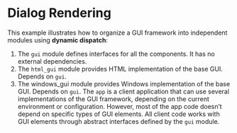 # Dialog Rendering
This example illustrates how to organize a GUI framework into independent modules using **dynamic dispatch**:

1. The `gui` module defines interfaces for all the components. It has no external dependencies.
2. The `html_gui` module provides HTML implementation of the base GUI.
Depends on `gui`.
3. The windows_gui module provides Windows implementation of the base GUI.
Depends on `gui`.
The `app` is a client application that can use several implementations of the GUI framework, depending on the current environment or configuration. However, most of the app code doesn’t depend on specific types of GUI elements. All client code works with GUI elements through abstract interfaces defined by the `gui` module.